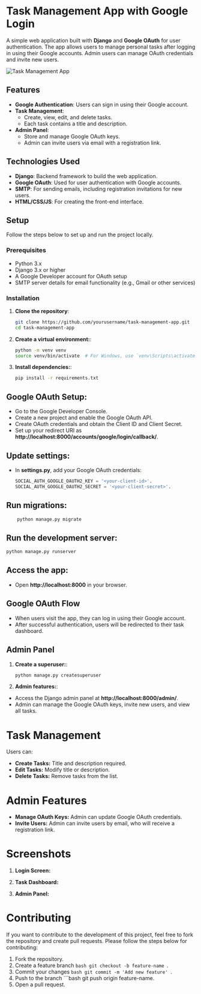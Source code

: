 # Task Management App with Google Login

A simple web application built with **Django** and **Google OAuth** for user authentication. The app allows users to manage personal tasks after logging in using their Google accounts. Admin users can manage OAuth credentials and invite new users.

![Task Management App](https://via.placeholder.com/800x400?text=Task+Management+App)  

## Features

- **Google Authentication**: Users can sign in using their Google account.
- **Task Management**:
  - Create, view, edit, and delete tasks.
  - Each task contains a title and description.
- **Admin Panel**:
  - Store and manage Google OAuth keys.
  - Admin can invite users via email with a registration link.

## Technologies Used

- **Django**: Backend framework to build the web application.
- **Google OAuth**: Used for user authentication with Google accounts.
- **SMTP**: For sending emails, including registration invitations for new users.
- **HTML/CSS/JS**: For creating the front-end interface.

## Setup

Follow the steps below to set up and run the project locally.

### Prerequisites

- Python 3.x
- Django 3.x or higher
- A Google Developer account for OAuth setup
- SMTP server details for email functionality (e.g., Gmail or other services)

### Installation

1. **Clone the repository**:
   ```bash
   git clone https://github.com/yourusername/task-management-app.git
   cd task-management-app

2. **Create a virtual environment:**:
   ```bash
   python -m venv venv
   source venv/bin/activate  # For Windows, use `venv\Scripts\activate`
   
3. **Install dependencies:**:
   ```bash
   pip install -r requirements.txt

## Google OAuth Setup:

- Go to the Google Developer Console.
- Create a new project and enable the Google OAuth API.
- Create OAuth credentials and obtain the Client ID and Client Secret.
- Set up your redirect URI as **http://localhost:8000/accounts/google/login/callback/**.

## Update settings:

- In **settings.py**, add your Google OAuth credentials:
   ```python
   SOCIAL_AUTH_GOOGLE_OAUTH2_KEY = '<your-client-id>'.
   SOCIAL_AUTH_GOOGLE_OAUTH2_SECRET = '<your-client-secret>'.

## Run migrations:
  ```bash
      python manage.py migrate
  ```

## Run the development server:
   ```bash
   python manage.py runserver
   ```
## Access the app:
- Open **http://localhost:8000** in your browser.

## Google OAuth Flow

- When users visit the app, they can log in using their Google account.
- After successful authentication, users will be redirected to their task dashboard.

## Admin Panel

1. **Create a superuser:**:
   ```bash
   python manage.py createsuperuser
   
2. **Admin features:**:

- Access the Django admin panel at **http://localhost:8000/admin/**.
- Admin can manage the Google OAuth keys, invite new users, and view all tasks.

  
# Task Management
  Users can:
  - **Create Tasks:** Title and description required.
  - **Edit Tasks:** Modify title or description.
  - **Delete Tasks:** Remove tasks from the list.

# Admin Features
  - **Manage OAuth Keys:** Admin can update Google OAuth credentials.
  - **Invite Users:** Admin can invite users by email, who will receive a registration link.

# Screenshots
1. **Login Screen:**

2. **Task Dashboard:**

3. **Admin Panel:**

# Contributing
If you want to contribute to the development of this project, feel free to fork the repository and create pull requests. Please follow the steps below for contributing:

   1. Fork the repository.
   2. Create a feature branch ```bash git checkout -b feature-name ```.
   3. Commit your changes ```bash git commit -m 'Add new feature' ```.
   4. Push to the branch ```bash git push origin feature-name.
   5. Open a pull request.
